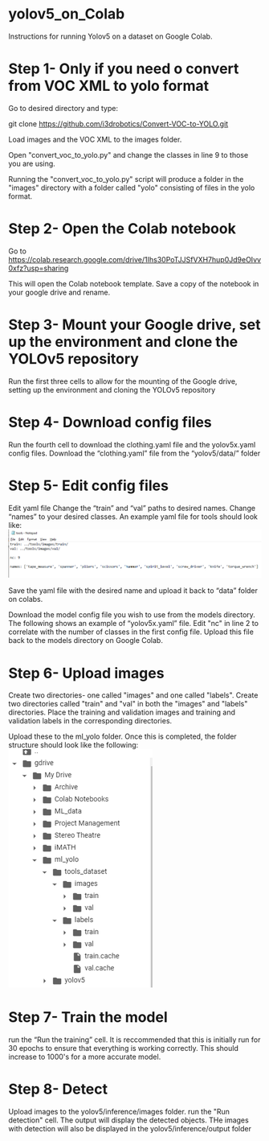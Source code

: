 # yolov5_on_Colab

Instructions for running Yolov5 on a dataset on Google Colab.

# Step 1- Only if you need o convert from VOC XML to yolo format
Go to desired directory and type:

git clone https://github.com/i3drobotics/Convert-VOC-to-YOLO.git

Load images and the VOC XML to the images folder.

Open "convert_voc_to_yolo.py" and change the classes in line 9 to those you are using.

Running the "convert_voc_to_yolo.py" script will produce a folder in the "images" directory with a folder called "yolo" consisting of files in the yolo format.
# Step 2- Open the Colab notebook
Go to https://colab.research.google.com/drive/1Ihs30PoTJJSfVXH7hup0Jd9eOIvv0xfz?usp=sharing

This will open the Colab notebook template. Save a copy of the notebook in your google drive and rename. 

# Step 3- Mount your Google drive, set up the environment and clone the YOLOv5 repository
Run the first three cells to allow for the mounting of the Google drive, setting up the environment and cloning the YOLOv5 repository

# Step 4- Download config files
Run the fourth cell to download the clothing.yaml file and the yolov5x.yaml config files. 
Download the “clothing.yaml” file from the “yolov5/data/” folder

# Step 5- Edit config files
Edit yaml file
Change the “train” and “val” paths to desired names.
Change “names” to your desired classes.
An example yaml file for tools should look like:
![alt text](https://github.com/i3drobotics/yolov5_on_Colab/blob/master/example2.png?raw=true)

Save the yaml file with the desired name and upload it back to “data” folder on colabs.

Download the model config file you wish to use from the models directory. The following shows an example of “yolov5x.yaml” file. Edit "nc" in line 2 to correlate with the number of classes in the first config file. 
Upload this file back to the models directory on Google Colab.

# Step 6- Upload images
Create two directories- one called "images" and one called "labels".
Create two directories called "train" and "val" in both the "images" and "labels" directories.
Place the training and validation images and training and validation labels in the corresponding directories. 

Upload these to the ml_yolo folder. 
Once this is completed, the folder structure should look like the following:
![alt text](https://github.com/i3drobotics/yolov5_on_Colab/blob/master/example3.png?raw=true)

# Step 7- Train the model
run the “Run the training” cell. It is reccommended that this is initially run for 30 epochs to ensure that everything is working correctly. This should increase to 1000's for a more accurate model.

# Step 8- Detect
Upload images to the yolov5/inference/images folder.
run the "Run detection" cell. The output will display the detected objects. THe images with detection will also be displayed in the yolov5/inference/output folder











